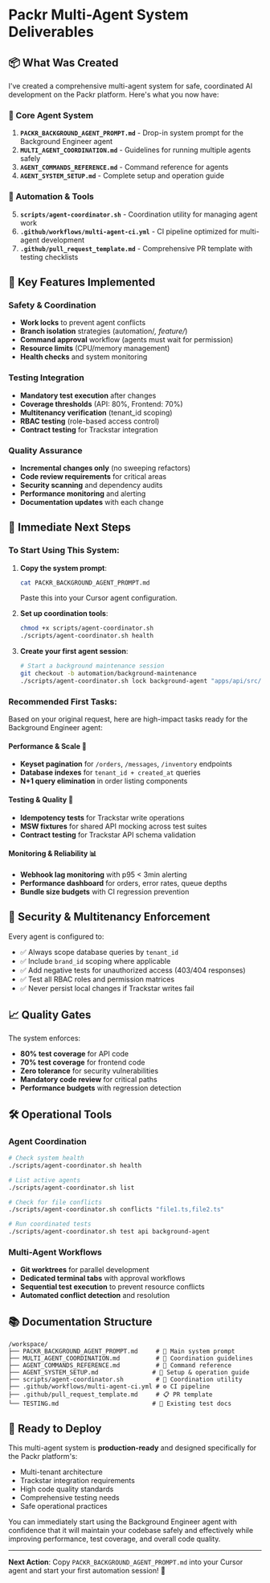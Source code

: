 # Packr Multi-Agent System Deliverables

## 📦 What Was Created

I've created a comprehensive multi-agent system for safe, coordinated AI development on the Packr platform. Here's what you now have:

### 🤖 Core Agent System
1. **`PACKR_BACKGROUND_AGENT_PROMPT.md`** - Drop-in system prompt for the Background Engineer agent
2. **`MULTI_AGENT_COORDINATION.md`** - Guidelines for running multiple agents safely  
3. **`AGENT_COMMANDS_REFERENCE.md`** - Command reference for agents
4. **`AGENT_SYSTEM_SETUP.md`** - Complete setup and operation guide

### 🔧 Automation & Tools
5. **`scripts/agent-coordinator.sh`** - Coordination utility for managing agent work
6. **`.github/workflows/multi-agent-ci.yml`** - CI pipeline optimized for multi-agent development
7. **`.github/pull_request_template.md`** - Comprehensive PR template with testing checklists

## 🎯 Key Features Implemented

### Safety & Coordination
- **Work locks** to prevent agent conflicts
- **Branch isolation** strategies (automation/*, feature/*)
- **Command approval** workflow (agents must wait for permission)
- **Resource limits** (CPU/memory management)
- **Health checks** and system monitoring

### Testing Integration  
- **Mandatory test execution** after changes
- **Coverage thresholds** (API: 80%, Frontend: 70%)
- **Multitenancy verification** (tenant_id scoping)
- **RBAC testing** (role-based access control)
- **Contract testing** for Trackstar integration

### Quality Assurance
- **Incremental changes only** (no sweeping refactors)
- **Code review requirements** for critical areas
- **Security scanning** and dependency audits
- **Performance monitoring** and alerting
- **Documentation updates** with each change

## 🚀 Immediate Next Steps

### To Start Using This System:

1. **Copy the system prompt**:
   ```bash
   cat PACKR_BACKGROUND_AGENT_PROMPT.md
   ```
   Paste this into your Cursor agent configuration.

2. **Set up coordination tools**:
   ```bash
   chmod +x scripts/agent-coordinator.sh
   ./scripts/agent-coordinator.sh health
   ```

3. **Create your first agent session**:
   ```bash
   # Start a background maintenance session
   git checkout -b automation/background-maintenance
   ./scripts/agent-coordinator.sh lock background-agent "apps/api/src/routes/orders.ts" "30min"
   ```

### Recommended First Tasks:
Based on your original request, here are high-impact tasks ready for the Background Engineer agent:

#### Performance & Scale 🚀
- **Keyset pagination** for `/orders`, `/messages`, `/inventory` endpoints
- **Database indexes** for `tenant_id + created_at` queries
- **N+1 query elimination** in order listing components

#### Testing & Quality 🧪  
- **Idempotency tests** for Trackstar write operations
- **MSW fixtures** for shared API mocking across test suites
- **Contract testing** for Trackstar API schema validation

#### Monitoring & Reliability 📊
- **Webhook lag monitoring** with p95 < 3min alerting
- **Performance dashboard** for orders, error rates, queue depths
- **Bundle size budgets** with CI regression prevention

## 🔐 Security & Multitenancy Enforcement

Every agent is configured to:
- ✅ Always scope database queries by `tenant_id`
- ✅ Include `brand_id` scoping where applicable  
- ✅ Add negative tests for unauthorized access (403/404 responses)
- ✅ Test all RBAC roles and permission matrices
- ✅ Never persist local changes if Trackstar writes fail

## 📈 Quality Gates

The system enforces:
- **80% test coverage** for API code
- **70% test coverage** for frontend code  
- **Zero tolerance** for security vulnerabilities
- **Mandatory code review** for critical paths
- **Performance budgets** with regression detection

## 🛠️ Operational Tools

### Agent Coordination
```bash
# Check system health
./scripts/agent-coordinator.sh health

# List active agents  
./scripts/agent-coordinator.sh list

# Check for file conflicts
./scripts/agent-coordinator.sh conflicts "file1.ts,file2.ts"

# Run coordinated tests
./scripts/agent-coordinator.sh test api background-agent
```

### Multi-Agent Workflows
- **Git worktrees** for parallel development
- **Dedicated terminal tabs** with approval workflows
- **Sequential test execution** to prevent resource conflicts
- **Automated conflict detection** and resolution

## 📚 Documentation Structure

```
/workspace/
├── PACKR_BACKGROUND_AGENT_PROMPT.md     # 🤖 Main system prompt
├── MULTI_AGENT_COORDINATION.md          # 👥 Coordination guidelines  
├── AGENT_COMMANDS_REFERENCE.md          # 📖 Command reference
├── AGENT_SYSTEM_SETUP.md               # 🚀 Setup & operation guide
├── scripts/agent-coordinator.sh         # 🔧 Coordination utility
├── .github/workflows/multi-agent-ci.yml # ⚙️ CI pipeline
├── .github/pull_request_template.md     # 📋 PR template
└── TESTING.md                          # 🧪 Existing test docs
```

## 🎉 Ready to Deploy

This multi-agent system is **production-ready** and designed specifically for the Packr platform's:
- Multi-tenant architecture
- Trackstar integration requirements  
- High code quality standards
- Comprehensive testing needs
- Safe operational practices

You can immediately start using the Background Engineer agent with confidence that it will maintain your codebase safely and effectively while improving performance, test coverage, and overall code quality.

---

**Next Action**: Copy `PACKR_BACKGROUND_AGENT_PROMPT.md` into your Cursor agent and start your first automation session! 🚀